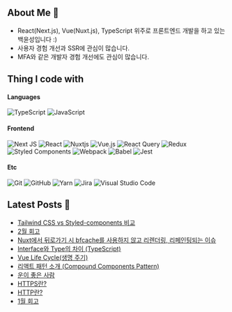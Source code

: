 ## About Me 👋
- React(Next.js), Vue(Nuxt.js), TypeScript 위주로 프론트엔드 개발을 하고 있는 백윤성입니다 :)
- 사용자 경험 개선과 SSR에 관심이 많습니다.
- MFA와 같은 개발자 경험 개선에도 관심이 많습니다.

## Thing I code with
#### Languages
![TypeScript](https://img.shields.io/badge/typescript-%23007ACC.svg?style=for-the-badge&logo=typescript&logoColor=white)
![JavaScript](https://img.shields.io/badge/javascript-%23323330.svg?style=for-the-badge&logo=javascript&logoColor=%23F7DF1E)

#### Frontend
![Next JS](https://img.shields.io/badge/Next-black?style=for-the-badge&logo=next.js&logoColor=white)
![React](https://img.shields.io/badge/react-%2320232a.svg?style=for-the-badge&logo=react&logoColor=%2361DAFB)
![Nuxtjs](https://img.shields.io/badge/Nuxt-002E3B?style=for-the-badge&logo=nuxtdotjs&logoColor=#00DC82)
![Vue.js](https://img.shields.io/badge/vuejs-%2335495e.svg?style=for-the-badge&logo=vuedotjs&logoColor=%234FC08D)
![React Query](https://img.shields.io/badge/-React%20Query-FF4154?style=for-the-badge&logo=react%20query&logoColor=white)
![Redux](https://img.shields.io/badge/redux-%23593d88.svg?style=for-the-badge&logo=redux&logoColor=white)
![Styled Components](https://img.shields.io/badge/styled--components-DB7093?style=for-the-badge&logo=styled-components&logoColor=white)
![Webpack](https://img.shields.io/badge/webpack-%238DD6F9.svg?style=for-the-badge&logo=webpack&logoColor=black)
![Babel](https://img.shields.io/badge/Babel-F9DC3e?style=for-the-badge&logo=babel&logoColor=black)
![Jest](https://img.shields.io/badge/-jest-%23C21325?style=for-the-badge&logo=jest&logoColor=white)

#### Etc
![Git](https://img.shields.io/badge/git-%23F05033.svg?style=for-the-badge&logo=git&logoColor=white)
![GitHub](https://img.shields.io/badge/github-%23121011.svg?style=for-the-badge&logo=github&logoColor=white)
![Yarn](https://img.shields.io/badge/yarn-%232C8EBB.svg?style=for-the-badge&logo=yarn&logoColor=white)
![Jira](https://img.shields.io/badge/jira-%230A0FFF.svg?style=for-the-badge&logo=jira&logoColor=white)
![Visual Studio Code](https://img.shields.io/badge/Visual%20Studio%20Code-0078d7.svg?style=for-the-badge&logo=visual-studio-code&logoColor=white)

## Latest Posts 📰
- [Tailwind CSS vs Styled-components 비교](https://bysxx.tistory.com/15)
- [2월 회고](https://bysxx.tistory.com/14)
- [Nuxt에서 뒤로가기 시 bfcache를 사용하지 않고 리렌더링, 리페인팅되는 이슈](https://bysxx.tistory.com/13)
- [Interface와 Type의 차이 (TypeScript)](https://bysxx.tistory.com/12)
- [Vue Life Cycle(생명 주기)](https://bysxx.tistory.com/11)
- [리액트 패턴 소개 (Compound Components Pattern)](https://bysxx.tistory.com/10)
- [운이 좋은 사람](https://bysxx.tistory.com/9)
- [HTTPS란?](https://bysxx.tistory.com/8)
- [HTTP란?](https://bysxx.tistory.com/7)
- [1월 회고](https://bysxx.tistory.com/6)